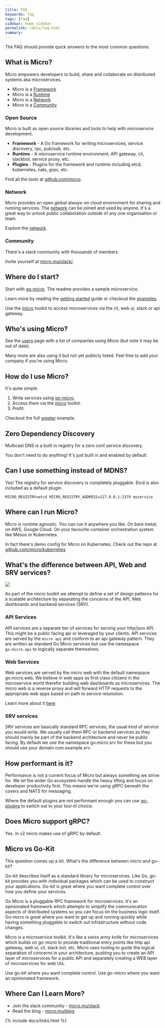 ```yaml
---
title: FAQ
keywords: faq
tags: [faq]
sidebar: home_sidebar
permalink: /docs/faq.html
summary:
---
```


The FAQ should provide quick answers to the most common questions.

## What is Micro?

Micro empowers developers to build, share and collaborate on distributed systems aka microservices.

- Micro is a [Framework](https://github.com/micro/go-micro)
- Micro is a [Runtime](https://github.com/micro/micro)
- Micro is a [Network](https://micro/docs/network.html)
- Micro is a [Community](https://slack.m3o.com/)

### Open Source

Micro is built as open source libraries and tools to help with microservice development.

- **Framework** - A Go framework for writing microservices; service discovery, rpc, pub/sub, etc.
- **Runtime** - A microservice runtime environment; API gateway, cli, slackbot, service proxy, etc.
- **Plugins** - Plugins for the framework and runtime including etcd, kubernetes, nats, grpc, etc.

Find all the tools at [github.com/micro](https://github.com/micro).

### Network

Micro provides an open global always-on cloud environment for sharing and running services. The [network](https://micro-community.github.io/m3o-web/docs/network.html) 
can be joined and used by anyone. It's a great way to unlock public collaboration outside of any one organisation or team.

Explore the [network](https://micro-community.github.io/m3o-web/docs/network.html).

### Community

There's a slack community with thousands of members. 

Invite yourself at [micro.mu/slack/](https://slack.m3o.com/).

## Where do I start?

Start with [go-micro](https://github.com/micro/go-micro). The readme provides a sample microservice.

Learn more by reading the [getting started](https://micro-community.github.io/m3o-web/docs/writing-a-go-service.html) guide or checkout the [examples](https://github.com/micro/examples).

Use the [micro](https://github.com/micro/micro) toolkit to access microservices via the cli, web ui, slack or api gateway.

## Who's using Micro?

See the [users](https://micro-community.github.io/m3o-web/docs/users.html) page with a list of companies using Micro (but note it may be out of date). 

Many more are also using it but not yet publicly listed. Feel free to add your company if you're using Micro.

## How do I use Micro?

It's quite simple.

1. Write services using [go-micro](https://github.com/micro/go-micro).
2. Access them via the [micro](https://github.com/micro/micro) toolkit.
3. Profit.

Checkout the full [greeter](https://github.com/micro/examples/tree/master/greeter) example.

## Zero Dependency Discovery

Multicast DNS is a built in registry for a zero conf service discovery.

You don't need to do anything! It's just built in and enabled by default.

## Can I use something instead of MDNS?

Yes! The registry for service discovery is completely pluggable. Etcd is also included as a default plugin.

```shell
MICRO_REGISTRY=etcd MICRO_REGISTRY_ADDRESS=127.0.0.1:2379 myservice
```

## Where can I run Micro?

Micro is runtime agnostic. You can run it anywhere you like. On bare metal, on AWS, Google Cloud. On your favourite container orchestration system like Mesos or Kubernetes.

In fact there's demo config for Micro on Kubernetes. Check out the repo at [github.com/micro/kubernetes](https://github.com/micro/kubernetes)

## What's the difference between API, Web and SRV services?

<img src="images/arch.png" />

As part of the micro toolkit we attempt to define a set of design patterns for a scalable architecture by separating the concerns of the API, Web dashboards and backend services (SRV).

### API Services

API services are a separate tier of services for serving your http/json API. This might be a public facing api or leveraged by your clients. API services 
are served by the `micro api` and conform to an api gateway pattern. They are written as standard Go Micro services but use the namespace 
`go.micro.api` to logically separate themselves.

### Web Services

Web services are served by the micro web with the default namespace go.micro.web. We believe in web apps as first class citizens in the microservice world therefor building web dashboards as microservices. The micro web is a reverse proxy and will forward HTTP requests to the appropriate web apps based on path to service resolution. 

Learn more about it [here](https://github.com/micro/micro/tree/master/web)

### SRV services

SRV services are basically standard RPC services, the usual kind of service you would write. We usually call them RPC or backend services as they should mainly be part of the backend architecture and never be public facing. By default we use the namespace go.micro.srv for these but you should use your domain com.example.srv. 

## How performant is it?

Performance is not a current focus of Micro but always something we strive for. We let the wider Go ecosystem handle 
the heavy lifting and focus on developer productivity first. This means we're using gRPC beneath the covers and NATS 
for messaging.

Where the default plugins are not performant enough you can use [go-plugins](https://github.com/micro/go-plugins) to 
switch out to your tool of choice.

## Does Micro support gRPC?

Yes. In v2 micro makes use of gRPC by default.

## Micro vs Go-Kit

This question comes up a lot. What's the difference between micro and go-kit?

Go-kit describes itself as a standard library for microservices. Like Go, go-kit provides you with individual packages 
which can be used to construct your applications. Go-kit is great where you want complete control over how you define 
your services.

Go Micro is a pluggable RPC framework for microservices. It's an opinionated framework which attempts to simplify 
the communication aspects of distributed systems so you can focus on the business logic itself. Go-micro is great 
where you want to get up and running quickly while having something pluggable to switch out infrastructure without 
code changes.

Micro is a microservice toolkit. It's like a swiss army knife for microservices which builds on go-micro to provide 
traditional entry points like http api gateway, web ui, cli, slack bot, etc. Micro uses tooling to guide the logical 
separation of concerns in your architecture, pushing you to create an API layer of microservices for a public API and 
separately creating a WEB layer of microservices for web UIs.

Use go-kit where you want complete control. Use go-micro where you want an opinionated framework.

## Where Can I Learn More?

- Join the slack community - [micro.mu/slack](https://slack.m3o.com)
- Read the blog - [micro.mu/blog](https://micro-community.github.io/m3o-web/blog)

{% include docs/links.html %}
